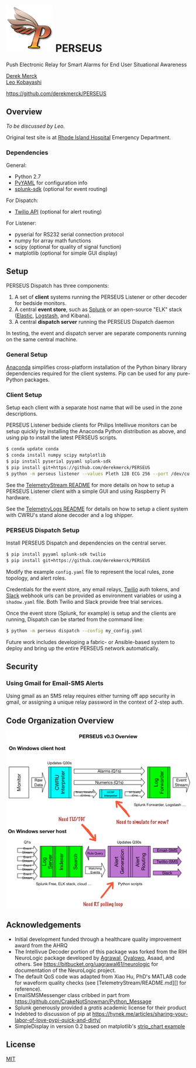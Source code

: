 # ![logo](images/perseus_logo_sm.png) PERSEUS
Push Electronic Relay for Smart Alarms for End User Situational Awareness

[Derek Merck](email:derek_merck@brown.edu)  
[Leo Kobayashi](email:lkobayashi@lifespan.org)  

<https://github.com/derekmerck/PERSEUS>


## Overview

_To be discussed by Leo._

Original test site is at [Rhode Island Hospital](http://www.rhodeislandhospital.org) Emergency Department.


### Dependencies

General:
- Python 2.7
- [PyYAML](http://pyyaml.org) for configuration info
- [splunk-sdk](http://dev.splunk.com/python) (optional for event routing)

For Dispatch:
- [Twilio API](https://github.com/twilio/twilio-python) (optional for alert routing)

For Listener:
- pyserial for RS232 serial connection protocol
- numpy for array math functions
- scipy (optional for quality of signal function)
- matplotlib (optional for simple GUI display)


## Setup

PERSEUS Dispatch has three components:

1. A set of **client** systems running the PERSEUS Listener or other decoder for bedside monitors.
2. A central **event store**, such as [Splunk][] or an open-source "ELK" stack ([Elastic][], [Logstash][], and Kibana).
3. A central **dispatch server** running the PERSEUS Dispatch daemon

In testing, the event and dispatch server are separate components running on the same central machine.

### General Setup

[Anaconda]() simplifies cross-platform installation of the Python binary library dependencies required for the client systems.  Pip can be used for any pure-Python packages.


### Client Setup

Setup each client with a separate host name that will be used in the zone descriptions.

PERSEUS Listener bedside clients for Philips Intellivue monitors can be setup quickly by installing the Anaconda Python distribution as above, and using pip to install the latest PERSEUS scripts.

```bash
$ conda update conda
$ conda install numpy scipy matplotlib
$ pip install pyserial pyyaml splunk-sdk
$ pip install git+https://github.com/derekmerck/PERSEUS
$ python -m perseus listener --values Pleth 128 ECG 256 --port /dev/cu.usbserial --splunk perseus
```

See the [TelemetryStream README](TelemetryStream/README.md) for more details on how to setup a PERSEUS Listener client with a simple GUI and using Raspberry Pi hardware.

See the [TelemetryLogs README](TelemetryLogger/README.md) for details on how to setup a client system with CWRU's stand alone decoder and a log shipper.


### PERSEUS Dispatch Setup

Install PERSEUS Dispatch and dependencies on the central server.

```bash
$ pip install pyyaml splunk-sdk twilio
$ pip install git+https://github.com/derekmerck/PERSEUS
```

Modify the example `config.yaml` file to represent the local rules, zone topology, and alert roles.

Credentials for the event store, any email relays, [Twilio][] auth tokens, and [Slack][] webhook urls can be provided as environment variables or using a `shadow.yaml` file.  Both Twilio and Slack provide free trial services.

Once the event store (Splunk, for example) is setup and the clients are running, Dispatch can be started from the command line:

```bash
$ python -m perseus dispatch --config my_config.yaml
```

Future work includes developing a fabric- or Ansible-based system to deploy and bring up the entire PERSEUS network automatically.


## Security

### Using Gmail for Email-SMS Alerts

Using gmail as an SMS relay requires either turning off app security in gmail, or assigning a unique relay password in the context of 2-step auth.


## Code Organization Overview

![Network organization](images/perseus3_overview.png)


## Acknowledgements

- Initial development funded through a healthcare quality improvement award from the AHRQ
- The Intellivue Decoder portion of this package was forked from the RIH NeuroLogic package developed by [Agrawal](mailto:uagrawal61@gmail.com), [Oyalowo](mailto:adewole_oyalowo@brown.edu), Asaad, and others.  See <https://bitbucket.org/uagrawal61/neurologic> for documentation of the NeuroLogic project.
- The default QoS code was adapted from Xiao Hu, PhD's MATLAB code for waveform quality checks (see [TelemetryStream/README.md][] for reference).
- EmailSMSMessenger class cribbed in part from <https://github.com/CrakeNotSnowman/Python_Message>
- Splunk generously provided a _gratis_ academic license for their product
- Indebted to discussion of pip at <https://hynek.me/articles/sharing-your-labor-of-love-pypi-quick-and-dirty/>
- SimpleDisplay in version 0.2 based on matplotlib's [strip_chart example](http://matplotlib.org/1.4.0/examples/animation/strip_chart_demo.html)


## License

[MIT](http://opensource.org/licenses/mit-license.html)


[Splunk]: http://www.splunk.com
[Slack]: http://www.slack.com
[Twilio]: http://www.twilio.com
[Fluentd]: http://www.fluentd.org
[Logstash]: https://www.elastic.co/products/logstash
[Elastic]: https://www.elastic.co/products/elasticsearch

